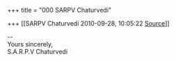 +++
title = "000 SARPV Chaturvedi"

+++
[[SARPV Chaturvedi	2010-09-28, 10:05:22 [Source](https://groups.google.com/g/bvparishat/c/3_Vjiy6Q2pQ)]]



  
  
  
--  
Yours sincerely,  
S.A.R.P.V Chaturvedi  

